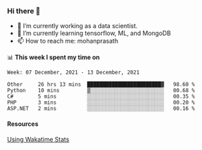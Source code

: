 ### Hi there 👋

- 🔭 I’m currently working as a data scientist.
- 🌱 I’m currently learning tensorflow, ML, and MongoDB
- 📫 How to reach me: mohanprasath

📊 **This week I spent my time on**
<!--START_SECTION:waka-->
```text
Week: 07 December, 2021 - 13 December, 2021

Other     26 hrs 13 mins  ████████████████████████▓   98.60 % 
Python    10 mins         ▒░░░░░░░░░░░░░░░░░░░░░░░░   00.68 % 
C#        5 mins          ░░░░░░░░░░░░░░░░░░░░░░░░░   00.35 % 
PHP       3 mins          ░░░░░░░░░░░░░░░░░░░░░░░░░   00.20 % 
ASP.NET   2 mins          ░░░░░░░░░░░░░░░░░░░░░░░░░   00.16 % 
```
<!--END_SECTION:waka-->

#### Resources
[Using Wakatime Stats](https://github.com/marketplace/actions/waka-readme)

